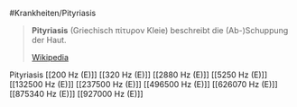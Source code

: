 #Krankheiten/Pityriasis

> **Pityriasis** (Griechisch πίτυρον Kleie) beschreibt die (Ab-)Schuppung der Haut.
>
> [Wikipedia](https://de.wikipedia.org/wiki/Pityriasis)

Pityriasis
[[200 Hz (E)]]
[[320 Hz (E)]]
[[2880 Hz (E)]]
[[5250 Hz (E)]]
[[132500 Hz (E)]]
[[237500 Hz (E)]]
[[496500 Hz (E)]]
[[626070 Hz (E)]]
[[875340 Hz (E)]]
[[927000 Hz (E)]]
